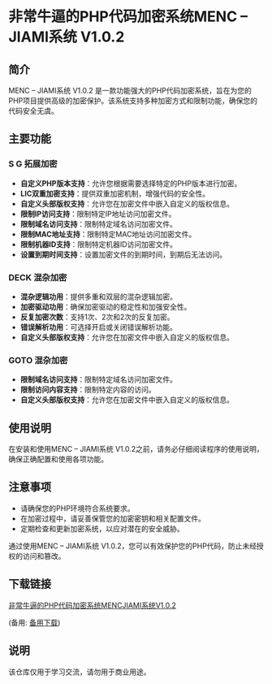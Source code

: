 # 非常牛逼的PHP代码加密系统MENC – JIAMI系统 V1.0.2

## 简介
MENC – JIAMI系统 V1.0.2 是一款功能强大的PHP代码加密系统，旨在为您的PHP项目提供高级的加密保护。该系统支持多种加密方式和限制功能，确保您的代码安全无虞。

## 主要功能

### S G 拓展加密
- **自定义PHP版本支持**：允许您根据需要选择特定的PHP版本进行加密。
- **LIC双重加密支持**：提供双重加密机制，增强代码的安全性。
- **自定义头部版权支持**：允许您在加密文件中嵌入自定义的版权信息。
- **限制IP访问支持**：限制特定IP地址访问加密文件。
- **限制域名访问支持**：限制特定域名访问加密文件。
- **限制MAC地址支持**：限制特定MAC地址访问加密文件。
- **限制机器ID支持**：限制特定机器ID访问加密文件。
- **设置到期时间支持**：设置加密文件的到期时间，到期后无法访问。

### DECK 混杂加密
- **混杂逻辑功用**：提供多重和双层的混杂逻辑加密。
- **加密驱动功用**：确保加密驱动的稳定性和加强安全性。
- **反复加密次数**：支持1次、2次和2次的反复加密。
- **错误解析功用**：可选择开启或关闭错误解析功能。
- **自定义头部版权支持**：允许您在加密文件中嵌入自定义的版权信息。

### GOTO 混杂加密
- **限制域名访问支持**：限制特定域名访问加密文件。
- **限制访问内容支持**：限制特定内容的访问。
- **自定义头部版权支持**：允许您在加密文件中嵌入自定义的版权信息。

## 使用说明
在安装和使用MENC – JIAMI系统 V1.0.2之前，请务必仔细阅读程序的使用说明，确保正确配置和使用各项功能。

## 注意事项
- 请确保您的PHP环境符合系统要求。
- 在加密过程中，请妥善保管您的加密密钥和相关配置文件。
- 定期检查和更新加密系统，以应对潜在的安全威胁。

通过使用MENC – JIAMI系统 V1.0.2，您可以有效保护您的PHP代码，防止未经授权的访问和篡改。

## 下载链接
[非常牛逼的PHP代码加密系统MENCJIAMI系统V1.0.2](https://pan.quark.cn/s/06fd3a72d5a4) 

(备用: [备用下载](https://pan.baidu.com/s/13eUfxLIUrYBgVM_mQZfHWw?pwd=1234))

## 说明

该仓库仅用于学习交流，请勿用于商业用途。
